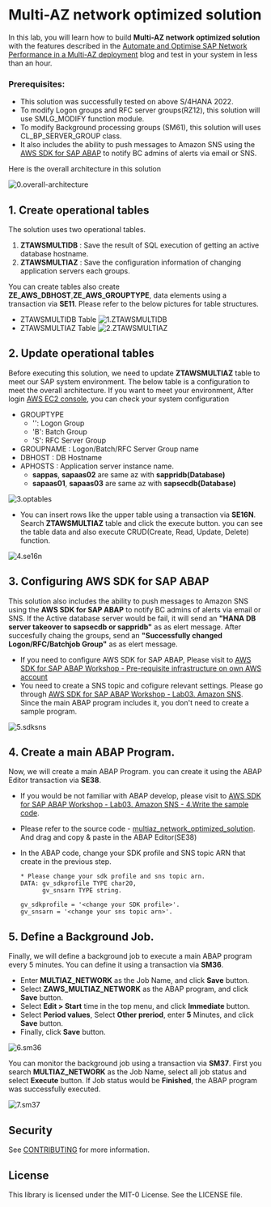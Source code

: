 # Multi-AZ network optimized solution

In this lab, you will learn how to build **Multi-AZ network optimized solution** with the features described in the [Automate and Optimise SAP Network Performance in a Multi-AZ deployment](https://quip-amazon.com/cWW0A5ofzPsn/) blog and test in your system in less than an hour. 

### Prerequisites:

* This solution was successfully tested on above S/4HANA 2022.
* To modify Logon groups and RFC server groups(RZ12), this solution will use SMLG_MODIFY function module.
* To modify Background processing groups (SM61), this solution will uses CL_BP_SERVER_GROUP class.
* It also includes the ability to push messages to Amazon SNS using the [AWS SDK for SAP ABAP](https://aws.amazon.com/blogs/awsforsap/getting-started-with-aws-sdk-for-sap-abap/) to notify BC admins of alerts via email or SNS.

Here is the overall architecture in this solution

![0.overall-architecture](./readmeImage/0.overall-architecture.png)


## 1. Create operational tables

The solution uses two operational tables.

1. **ZTAWSMULTIDB** : Save the result of SQL execution of getting an active database hostname.
2. **ZTAWSMULTIAZ** : Save the configuration information of changing application servers each groups.

You can create tables also create **ZE_AWS_DBHOST**,**ZE_AWS_GROUPTYPE**,  data elements using a transaction via **SE11**. Please refer to the below pictures for table structures.

* ZTAWSMULTIDB Table
![1.ZTAWSMULTIDB](./readmeImage/1.ZTAWSMULTIDB.png)
* ZTAWSMULTIAZ Table
![2.ZTAWSMULTIAZ](./readmeImage/2.ZTAWSMULTIAZ.png)

## 2. Update operational tables

Before executing this solution, we need to update **ZTAWSMULTIAZ** table to meet our SAP system environment. The below table is a configuration to meet the overall architecture. If you want to meet your environment, After login [AWS EC2 console](https://us-east-1.console.aws.amazon.com/ec2/home?region=us-east-1#Instances:), you can check your system configuration 

* GROUPTYPE
    * '': Logon Group
    * 'B': Batch Group
    * 'S': RFC Server Group
* GROUPNAME : Logon/Batch/RFC Server Group name
* DBHOST : DB Hostname
* APHOSTS : Application server instance name.
    * **sappas**, **sapaas02** are same az with **sappridb(Database)**
    * **sapaas01**, **sapaas03** are same az with **sapsecdb(Database)**

![3.optables](./readmeImage/3.optables.png)

* You can insert rows like the upper table using a transaction via **SE16N**. Search **ZTAWSMULTIAZ** table and click the execute button. you can see the table data and also execute CRUD(Create, Read, Update, Delete) function.

![4.se16n](./readmeImage/4.se16n.png)

## 3. Configuring AWS SDK for SAP ABAP

This solution also includes the ability to push messages to Amazon SNS using the **AWS SDK for SAP ABAP** to notify BC admins of alerts via email or SNS. If the Active database server would be fail, it will send an **"HANA DB server takeover to sapsecdb or sappridb"** as as elert message. After succesfully chaing the groups, send an **"Successfully changed Logon/RFC/Batchjob Group"** as as elert message.

* If you need to configure AWS SDK for SAP ABAP, Please visit to [AWS SDK for SAP ABAP Workshop - Pre-requisite infrastructure on own AWS account](https://catalog.workshops.aws/abapsdk/en-US/lab99)
* You need to create a SNS topic and cofigure relevant settings. Please go through [AWS SDK for SAP ABAP Workshop - Lab03. Amazon SNS](https://catalog.workshops.aws/abapsdk/en-US/lab03). Since the main ABAP program includes it, you don't need to create a sample program.
    
![5.sdksns](./readmeImage/5.sdksns.png)

## 4. Create a main ABAP Program.

Now, we will create a main ABAP Program. you can create it using the ABAP Editor transaction via **SE38**. 

* If you would be not familiar with ABAP develop, please visit to [AWS SDK for SAP ABAP Workshop - Lab03. Amazon SNS - 4.Write the sample code](https://catalog.workshops.aws/abapsdk/en-US/lab03/lab03-01#4.-write-the-sample-code).
* Please refer to the source code - [multiaz_network_optimized_solution](./multiaz_network_optimized_solution/ZAWS_MULTIAZ_NETWORK.abap). And drag and copy & paste in the ABAP Editor(SE38)
* In the ABAP code, change your SDK profile and SNS topic ARN that create in the previous step.

    ```ABAP
    * Please change your sdk profile and sns topic arn.
    DATA: gv_sdkprofile TYPE char20,
          gv_snsarn TYPE string.

    gv_sdkprofile = '<change your SDK profile>'.
    gv_snsarn = '<change your sns topic arn>'.
    ```

## 5. Define a Background Job.

Finally, we will define a background job to execute a main ABAP program every 5 minutes. You can define it using a transaction via **SM36**.

* Enter **MULTIAZ_NETWORK** as the Job Name, and click **Save** button.
* Select **ZAWS_MULTIAZ_NETWORK** as the ABAP program, and click **Save** button.
* Select **Edit > Start** time in the top menu, and click **Immediate** button.
* Select **Period values**, Select **Other preriod**, enter **5** Minutes, and click **Save** button.
* Finally, click **Save** button.

![6.sm36](./readmeImage/6.sm36.png)

You can monitor the background job using a transaction via **SM37**. First you search **MULTIAZ_NETWORK** as the Job Name, select all job status and select **Execute** button.
If Job status would be **Finished**, the ABAP program was successfully executed. 

![7.sm37](./readmeImage/7.sm37.png)



## Security

See [CONTRIBUTING](CONTRIBUTING.md#security-issue-notifications) for more information.

## License

This library is licensed under the MIT-0 License. See the LICENSE file.

